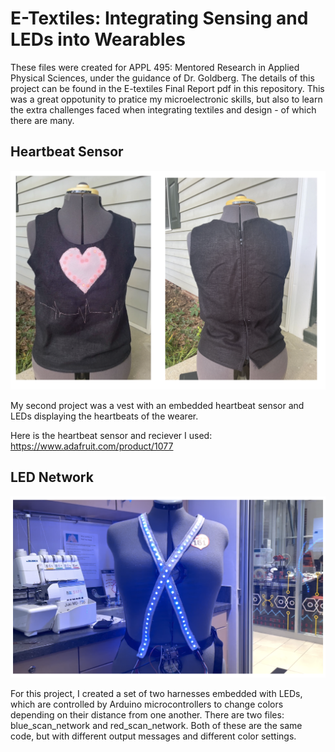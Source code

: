 # E-Textiles: Integrating Sensing and LEDs into Wearables

These files were created for APPL 495: Mentored Research in Applied Physical Sciences, under the guidance of Dr. Goldberg. 
The details of this project can be found in the E-textiles Final Report pdf in this repository. 
This was a great oppotunity to pratice my microelectronic skills, but also to learn the extra challenges faced when integrating textiles and design - of which there are many.

## Heartbeat Sensor 

![heartbeat_image.png](heartbeat_image.png)

My second project was a vest with an embedded heartbeat sensor and LEDs displaying the heartbeats of the wearer. 

Here is the heartbeat sensor and reciever I used: https://www.adafruit.com/product/1077

## LED Network

![network_image.png](network_image.png)

For this project, I created a set of two harnesses embedded with LEDs, which are controlled by Arduino microcontrollers to change colors depending on their distance from one another. 
There are two files: blue_scan_network and red_scan_network. Both of these are the same code, but with different output messages and different color settings. 
